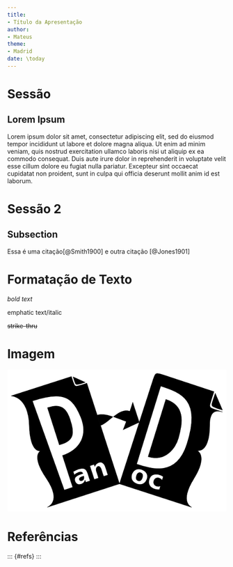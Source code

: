 ```yaml
---
title:
- Título da Apresentação
author:
- Mateus 
theme:
- Madrid
date: \today
---
```




# Sessão 

## Lorem Ipsum

Lorem ipsum dolor sit amet, consectetur adipiscing elit, sed do eiusmod tempor incididunt ut labore et dolore magna aliqua. Ut enim ad minim veniam, quis nostrud exercitation ullamco laboris nisi ut aliquip ex ea commodo consequat. Duis aute irure dolor in reprehenderit in voluptate velit esse cillum dolore eu fugiat nulla pariatur. Excepteur sint occaecat cupidatat non proident, sunt in culpa qui officia deserunt mollit anim id est laborum.

# Sessão 2

## Subsection 

Essa é uma citação[@Smith1900] e outra citação [@Jones1901]

# Formatação de Texto

*bold text*

emphatic text/italic

~~strike-thru~~


# Imagem

![pandoc](img/pandoc.png)


# Referências

::: {#refs}
:::
